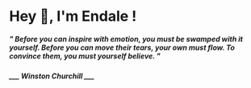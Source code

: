<h1 title="head"> Hey 👋, I'm Endale !</h1>

**<h5><i>" Before you can inspire with emotion, you must be swamped with it yourself. Before you can move their tears, your own must flow. To convince them, you must yourself believe. "</i></h5>**

*<b>___ Winston Churchill ___</b>*
